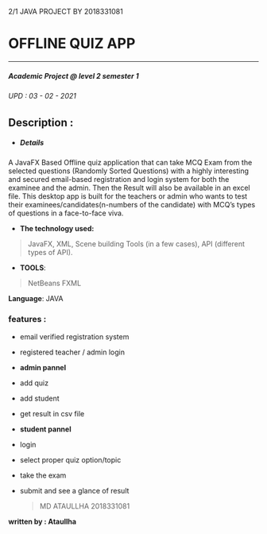 2/1 JAVA PROJECT BY 2018331081
# OFFLINE QUIZ APP 
---
##### Academic Project @ level 2 semester 1 
###### UPD : 03 - 02 - 2021 
 Description :
------------------------------

- ##### Details

A JavaFX Based Offline quiz application that can take MCQ Exam from the selected questions (Randomly Sorted Questions) with a highly interesting and secured email-based registration and login system for both the examinee and the admin. Then the Result will also be available in an excel file. This desktop app is built for the teachers or admin who wants to test their examinees/candidates(n-numbers of the candidate) with MCQ’s types of questions in a face-to-face viva.


*  **The technology used:**
 > JavaFX, XML, Scene building Tools (in a few cases), API (different types of API).
* **TOOLS**:
> NetBeans
> FXML

 **Language**:
JAVA

### features :

* email verified registration system
* registered teacher / admin login
* **admin pannel**
* add quiz
* add student
* get result in csv file

* **student pannel**
* login
* select proper quiz option/topic
* take the exam
* submit and see a glance of result


    > MD ATAULLHA
    > 2018331081
    

**written by : Ataullha**
